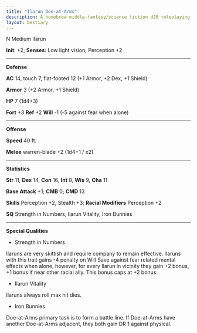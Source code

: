 ```yaml
---
title: "Ilarun Doe-at-Arms"
description: A homebrew middle-fantasy/science fiction d20 roleplaying game system based on Pathfinder
layout: bestiary
---
```


N Medium Ilarun

**Init**: +2; **Senses**: Low light vision; Perception +2

---
**Defense**

**AC** 14, touch 7, flat-footed 12 (+1 Armor, +2 Dex, +1 Shield)

**Armor** 3 (+2 Armor, +1 Shield)

**HP** 7 (1d4+3)

**Fort** +3 **Ref** +2 **Will** -1 (-5 against fear when alone)

---
**Offense**

**Speed** 40 ft.

**Melee** warren-blade +2 (1d4+1 / x2)

---
**Statistics**

**Str** 11, **Dex** 14, **Con** 16, **Int** 8, **Wis** 9, **Cha** 11

**Base Attack** +1; **CMB** 0; **CMD** 13

**Skills** Perception +2, Stealth +3; **Racial Modifiers** Perception +2

**SQ** Strength in Numbers, Ilarun Vitality, Iron Bunnies

---
**Special Qualities**

+ Strength in Numbers

 Ilaruns are very skittish and require company to remain effective. Ilaruns with this trait gains -4 penalty on Will Save against fear related mental effects when alone, however, for every Ilarun in vicinity they gain +2 bonus, +1 bonus if near other racial ally. This bonus caps at +2 bonus. 

+ Ilarun Vitality

 Ilaruns always roll max hit dies.
 
+ Iron Bunnies

 Doe-at-Arms primary task is to form a battle line. If Doe-at-Arms have another Doe-at-Arms adjacent, they both gain DR 1 against physical.
